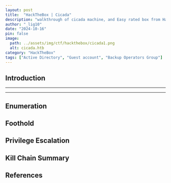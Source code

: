 ```yaml
---
layout: post
title:  "HackTheBox | Cicada"
description: "walkthrough of cicada machine, and Easy rated box from HackTheBox"
author: "_lig10"
date: "2024-10-16"
pin: false
image:
  path: ../assets/img/ctf/hackthebox/cicada1.png
  alt: cicada.htb
category: "HackTheBox"
tags: ["Active Directory", "Guest account", "Backup Operators Group"]
---
```


## Introduction
------------------------------------------------------------------------------------------


------------------------------------------------------------------------------------------

## Enumeration



## Foothold


## Privilege Escalation


## Kill Chain Summary


## References

